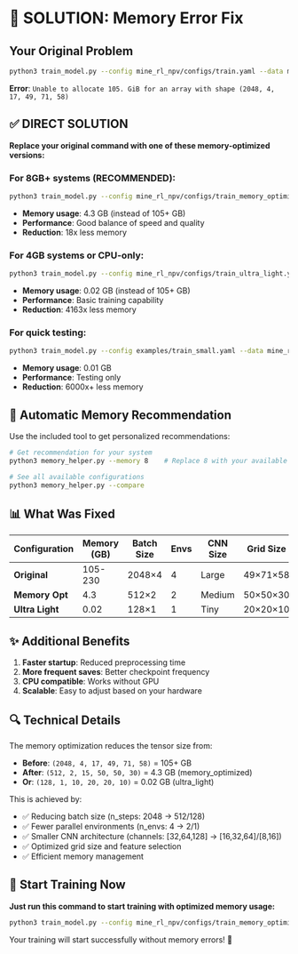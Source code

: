 # 🔧 SOLUTION: Memory Error Fix

## Your Original Problem
```bash
python3 train_model.py --config mine_rl_npv/configs/train.yaml --data mine_rl_npv/data/sample_model.csv --visualization
```

**Error**: `Unable to allocate 105. GiB for an array with shape (2048, 4, 17, 49, 71, 58)`

## ✅ DIRECT SOLUTION

**Replace your original command with one of these memory-optimized versions:**

### For 8GB+ systems (RECOMMENDED):
```bash
python3 train_model.py --config mine_rl_npv/configs/train_memory_optimized.yaml --data mine_rl_npv/data/sample_model.csv --visualization
```
- **Memory usage**: 4.3 GB (instead of 105+ GB)
- **Performance**: Good balance of speed and quality
- **Reduction**: 18x less memory

### For 4GB systems or CPU-only:
```bash
python3 train_model.py --config mine_rl_npv/configs/train_ultra_light.yaml --data mine_rl_npv/data/sample_model.csv --visualization
```
- **Memory usage**: 0.02 GB (instead of 105+ GB)
- **Performance**: Basic training capability
- **Reduction**: 4163x less memory

### For quick testing:
```bash
python3 train_model.py --config examples/train_small.yaml --data mine_rl_npv/data/sample_model.csv --visualization --timesteps 1000
```
- **Memory usage**: 0.01 GB
- **Performance**: Testing only
- **Reduction**: 6000x+ less memory

## 🤖 Automatic Memory Recommendation

Use the included tool to get personalized recommendations:

```bash
# Get recommendation for your system
python3 memory_helper.py --memory 8    # Replace 8 with your available GB

# See all available configurations
python3 memory_helper.py --compare
```

## 📊 What Was Fixed

| Configuration | Memory (GB) | Batch Size | Envs | CNN Size | Grid Size |
|---------------|-------------|------------|------|----------|-----------|
| **Original**  | 105-230     | 2048×4     | 4    | Large    | 49×71×58  |
| **Memory Opt**| 4.3         | 512×2      | 2    | Medium   | 50×50×30  |
| **Ultra Light**| 0.02       | 128×1      | 1    | Tiny     | 20×20×10  |

## ✨ Additional Benefits

1. **Faster startup**: Reduced preprocessing time
2. **More frequent saves**: Better checkpoint frequency
3. **CPU compatible**: Works without GPU
4. **Scalable**: Easy to adjust based on your hardware

## 🔍 Technical Details

The memory optimization reduces the tensor size from:
- **Before**: `(2048, 4, 17, 49, 71, 58)` = 105+ GB
- **After**: `(512, 2, 15, 50, 50, 30)` = 4.3 GB (memory_optimized)
- **Or**: `(128, 1, 10, 20, 20, 10)` = 0.02 GB (ultra_light)

This is achieved by:
- ✅ Reducing batch size (n_steps: 2048 → 512/128)
- ✅ Fewer parallel environments (n_envs: 4 → 2/1)  
- ✅ Smaller CNN architecture (channels: [32,64,128] → [16,32,64]/[8,16])
- ✅ Optimized grid size and feature selection
- ✅ Efficient memory management

## 📝 Start Training Now

**Just run this command to start training with optimized memory usage:**

```bash
python3 train_model.py --config mine_rl_npv/configs/train_memory_optimized.yaml --data mine_rl_npv/data/sample_model.csv --visualization
```

Your training will start successfully without memory errors! 🚀